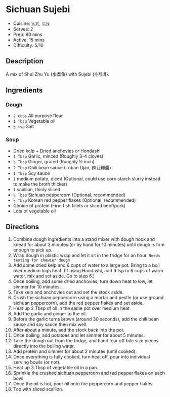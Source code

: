 # Sichuan Sujebi
* Cuisine: :kr:, :cn:
* Serves: 2
* Prep: 60 mins
* Active: 15 mins
* Difficulty: 5/10

## Description
A mix of Shui Zhu Yu (水煮鱼) with Sujebi (수제비).

## Ingredients
### Dough
* `2 cups` All purpose flour
* `1 Tbsp` Vegetable oil
* `½ tsp` Salt

### Soup
* Dried kelp + Dried anchovies _or_ Hondashi
* `1 Tbsp` Garlic, minced (Roughly 3-4 cloves)
* `½ Tbsp` Ginger, grated (Roughly ½ inch)
* `2 Tbsp` Chili bean sauce (Toban Djan, 辣豆瓣醬)
* `1 Tbsp` Soy sauce
* `1` medium potato, diced (Optional, could use corn starch slurry instead to make the broth thicker)
* `1` scallion, thinly sliced
* `½ Tbsp` Sichuan peppercorn (Optional, recommended)
* `½ Tbsp` Korean red pepper flakes (Optional, recommended)
* Choice of protein (Firm fish fillets or sliced beef/pork)
* Lots of vegetable oil

## Directions
1. Combine dough ingredients into a stand mixer with dough hook and knead for about 3 minutes (or by hand for 10 minutes) until dough is firm enough to pick up.
2. Wrap dough in plastic wrap and let it sit in the fridge for an hour. ```Needs testing for chewier dough```
3. Add some dried kelp and 6 cups of water to a large pot. Bring to a boil over medium high heat.
(If using Hondashi, add 3 tsp to 6 cups of warm water, mix and set aside. Go to step 6.)
4. Once boiling, add some dried anchovies, turn down heat to low, let simmer for 10 minutes.
5. Take kelp and anchovies out and set the stock aside.
6. Crush the sichuan peppercorn using a mortar and pestle (or use ground sichuan peppercorn), add the red pepper flakes and set aside.
7. Heat up 2 Tbsp of oil in the same pot over medium heat.
8. Add the garlic and ginger to the oil.
9. Before the garlic turns brown (around 30 seconds), add the chili bean sauce and soy sauce then mix well.
10. After about a minute, add the stock back into the pot.
11. Once boiling, add potatoes and let simmer for about 5 minutes.
12. Take the dough out from the fridge, and hand tear off bite size pieces directly into the boiling water.
13. Add protein and simmer for about 2 minutes (until cooked).
14. Once everything is fully cooked, turn heat off, pour into individual serving bowls (or not).
15. Heat up 3 Tbsp of vegetable oil in a pan.
16. Sprinkle the crushed sichuan peppercorn and red pepper flakes on each bowl.
17. Once the oil is hot, pour oil onto the peppercorn and pepper flakes.
18. Top with sliced scallion.
